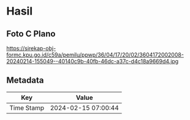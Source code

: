 # Hasil

## Foto C Plano

https://sirekap-obj-formc.kpu.go.id/c59a/pemilu/ppwp/36/04/17/20/02/3604172002008-20240214-155049--40140c9b-40fb-46dc-a37c-d4c18a9669d4.jpg


## Metadata

| Key        | Value               |
| ---------- | ------------------- |
| Time Stamp | 2024-02-15 07:00:44 |



